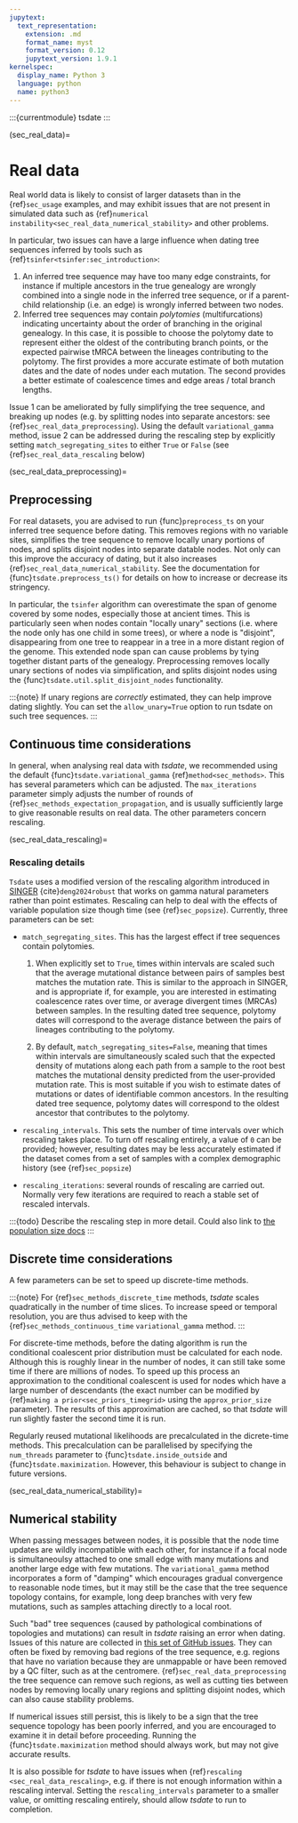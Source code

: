 ```yaml
---
jupytext:
  text_representation:
    extension: .md
    format_name: myst
    format_version: 0.12
    jupytext_version: 1.9.1
kernelspec:
  display_name: Python 3
  language: python
  name: python3
---
```


:::{currentmodule} tsdate
:::

(sec_real_data)=

# Real data

Real world data is likely to consist of larger datasets than in the {ref}`sec_usage`
examples, and may exhibit issues that are not present in simulated data such as
{ref}`numerical instability<sec_real_data_numerical_stability>` and other problems.

In particular, two issues can have a large influence when dating tree sequences
inferred by tools such as {ref}`tsinfer<tsinfer:sec_introduction>`:

1. An inferred tree sequence may have too many edge constraints, for instance
if multiple ancestors in the true genealogy are wrongly combined into a
single node in the inferred tree sequence, or if a parent-child relationship
(i.e. an edge) is wrongly inferred between two nodes.
2. Inferred tree sequences may contain *polytomies* (multifurcations) indicating
uncertainty about the order of branching in the original genealogy. In this case, 
it is possible to choose the polytomy date to represent either the oldest of the
contributing branch points, or the expected pairwise tMRCA between the lineages
contributing to the polytomy. The first provides a more accurate estimate of
both mutation dates and the date of nodes under each mutation. The second provides
a better estimate of coalescence times and edge areas / total branch lengths.

Issue 1 can be ameliorated by fully simplifying the tree sequence, and breaking up
nodes (e.g. by splitting nodes into separate ancestors: see
{ref}`sec_real_data_preprocessing`). Using the default `variational_gamma` method,
issue 2 can be addressed during the rescaling step by explicitly setting `match_segregating_sites` 
to either `True` or `False` (see {ref}`sec_real_data_rescaling` below)

(sec_real_data_preprocessing)=

## Preprocessing

For real datasets, you are advised to run {func}`preprocess_ts` on your inferred tree
sequence before dating. This removes regions with no variable sites, simplifies the
tree sequence to remove locally unary portions of nodes, and splits disjoint nodes into
separate datable nodes. Not only can this improve the accuracy of dating, but it
also increases {ref}`sec_real_data_numerical_stability`. See the documentation for
{func}`tsdate.preprocess_ts()` for details on how to increase or decrease its stringency.

In particular, the `tsinfer` algorithm can overestimate the span of genome
covered by some nodes, especially those at ancient times. This is particularly
seen when nodes contain "locally unary" sections (i.e. where the node only has
one child in some trees), or where a node is "disjoint", disappearing from one tree
to reappear in a tree in a more distant region of the genome. This extended node
span can cause problems by tying together distant parts of the genealogy. Preprocessing
removes locally unary sections of nodes via simplification, and splits disjoint nodes
using the {func}`tsdate.util.split_disjoint_nodes` functionality.

:::{note}
If unary regions are *correctly* estimated, they can help improve dating slightly.
You can set the `allow_unary=True` option to run tsdate on such tree sequences.
:::

## Continuous time considerations

In general, when analysing real data with _tsdate_, we recommended using
the default {func}`tsdate.variational_gamma` {ref}`method<sec_methods>`. This
has several parameters which can be adjusted. The `max_iterations` parameter simply
adjusts the number of rounds of {ref}`sec_methods_expectation_propagation`, and
is usually sufficiently large to give reasonable results on real data. The
other parameters concern rescaling.

(sec_real_data_rescaling)=

### Rescaling details

`Tsdate` uses a modified version of the rescaling algorithm introduced in
[SINGER](https://github.com/popgenmethods/SINGER) {cite}`deng2024robust`
that works on gamma natural parameters rather than point estimates.
Rescaling can help to deal with the effects of variable population size
though time (see {ref}`sec_popsize`). Currently, three parameters can be set:

* `match_segregating_sites`. This has the largest effect if tree sequences contain
  polytomies.
  1. When explicitly set to `True`, times within intervals are scaled such that the
     average mutational distance between pairs of samples best matches the mutation rate.
     This is similar to the approach in SINGER, and is appropriate if, for example,
     you are interested in estimating coalescence rates over time, or average
     divergent times (MRCAs) between samples. In the resulting dated tree sequence,
     polytomy dates will correspond to the average distance between the pairs of
     lineages contributing to the polytomy.

  2. By default, `match_segregating_sites=False`, meaning that times within intervals
     are simultaneously scaled such that the expected density of mutations along each
     path from a sample to the root best matches the mutational density predicted
     from the user-provided mutation rate. This is most suitable if you wish to estimate
     dates of mutations or dates of identifiable common ancestors. In the resulting
     dated tree sequence, polytomy dates will correspond to the oldest ancestor that
     contributes to the polytomy.

* `rescaling_intervals`. This sets the number of time intervals over which rescaling
  takes place. To turn off rescaling entirely, a value of `0` can be provided;
  however, resulting dates may be less accurately estimated if the dataset comes
  from a set of samples with a complex demographic history (see {ref}`sec_popsize`)

* `rescaling_iterations`: several rounds of rescaling are carried out. Normally very
  few iterations are required to reach a stable set of rescaled intervals.

:::{todo}
Describe the rescaling step in more detail. Could also link to [the population size docs](sec_popsize)
:::


## Discrete time considerations

A few parameters can be set to speed up discrete-time methods.

:::{note}
For {ref}`sec_methods_discrete_time` methods, _tsdate_ scales
quadratically in the number of time slices. To increase speed or temporal resolution,
you are thus advised to keep with the {ref}`sec_methods_continuous_time`
`variational_gamma` method.
:::

For discrete-time methods, before the dating algorithm is run the conditional
coalescent prior distribution must be calculated for each node.
Although this is roughly linear in the number of nodes,
it can still take some time if there are millions of nodes.
To speed up this process an approximation to the conditional coalescent
is used for nodes which have a large number of descendants
(the exact number can be modified by {ref}`making a prior<sec_priors_timegrid>`
using the `approx_prior_size` parameter).
The results of this approximation are cached, so that _tsdate_ will run slightly faster
the second time it is run.

Regularly reused mutational likelihoods are precalculated in the dicrete-time methods.
This precalculation can be parallelised by specifying the `num_threads` parameter to 
{func}`tsdate.inside_outside` and {func}`tsdate.maximization`. However, this
behaviour is subject to change in future versions.

(sec_real_data_numerical_stability)=

## Numerical stability

When passing messages between nodes, it is possible that the node time updates are
wildly incompatible with each other, for instance if a focal node is simultaneoulsy
attached to one small edge with many mutations and another large edge with few
mutations. The `variational_gamma` method incorporates a form of "damping" which
encourages gradual convergence to reasonable node times, but it may still be the case
that the tree sequence topology contains, for example, long deep branches with very few mutations, such as samples attaching directly to a local root.

Such "bad" tree sequences (caused by pathological combinations of topologies and
mutations) can result in _tsdate_ raising an error when dating. Issues of this
nature are collected in
[this set of GitHub issues](https://github.com/tskit-dev/tsdate/issues?q=label%3A%22numerical%20stability%22).
They can often be fixed by removing bad regions of the tree sequence,
e.g. regions that have no variation because they are unmappable or have been
removed by a QC filter, such as at the centromere. {ref}`sec_real_data_preprocessing`
the tree sequence can remove such regions, as well
as cutting ties between nodes by removing locally unary regions and
splitting disjoint nodes, which can also cause stability problems.

If numerical issues still persist, this is likely to be a sign that the
tree sequence topology has been poorly inferred, and you are encouraged
to examine it in detail before proceeding. Running the
{func}`tsdate.maximization` method should always work, but may not give
accurate results.

It is also possible for _tsdate_ to have issues when
{ref}`rescaling <sec_real_data_rescaling>`, e.g. if there is not enough
information within a rescaling interval. Setting the `rescaling_intervals`
parameter to a smaller value, or omitting rescaling entirely, should
allow _tsdate_ to run to completion.